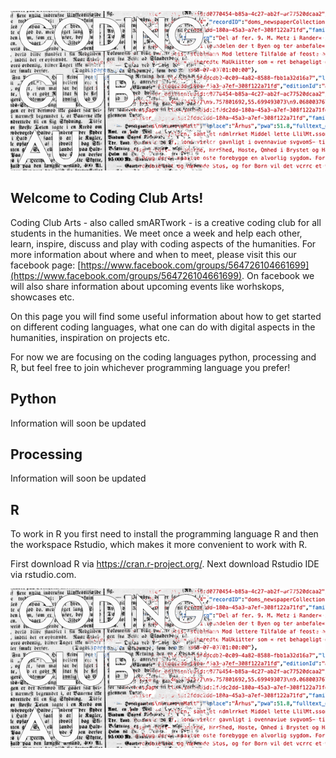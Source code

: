 ![Coding Club](codingclub.png)
## Welcome to Coding Club Arts!
Coding Club Arts - also called smARTwork - is a creative coding club for all students in the humanities. We meet once a week and help each other, learn, inspire, discuss and play with coding aspects of the humanities. For more information about where and when to meet, please visit this our facebook page: [https://www.facebook.com/groups/564726104661699](https://www.facebook.com/groups/564726104661699). On facebook we will also share information about upcoming events like worhskops, showcases etc. 

On this page you will find some useful information about how to get started on different coding languages, what one can do with digital aspects in the humanities, inspiration on projects etc. 

For now we are focusing on the coding languages python, processing and R, but feel free to join whichever programming language you prefer!

## Python
Information will soon be updated

## Processing
Information will soon be updated

## R
To work in R you first need to install the programming language R and then the workspace Rstudio, which makes it more convenient to work with R.

First download R via https://cran.r-project.org/.
Next download Rstudio IDE via rstudio.com.

![Coding Club](codingclub.png)
